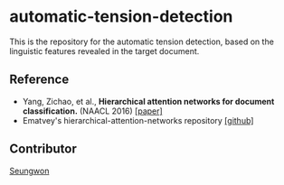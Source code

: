 # automatic-tension-detection

This is the repository for the automatic tension detection, based on the linguistic features revealed in the target document.

## Reference

* Yang, Zichao, et al., **Hierarchical attention networks for document classification.** (NAACL 2016) [[paper]](https://arxiv.org/pdf/1508.06615.pdf)
* Ematvey's hierarchical-attention-networks repository [[github]](https://github.com/ematvey/hierarchical-attention-networks)

## Contributor

[Seungwon](http://nlp.kaist.ac.kr/~swyoon)
